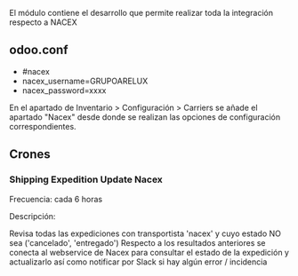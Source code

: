 El módulo contiene el desarrollo que permite realizar toda la integración respecto a NACEX

## odoo.conf
- #nacex
- nacex_username=GRUPOARELUX
- nacex_password=xxxx

En el apartado de Inventario > Configuración > Carriers se añade el apartado "Nacex" desde donde se realizan las opciones de configuración correspondientes.


## Crones

### Shipping Expedition Update Nacex 
Frecuencia: cada 6 horas

Descripción: 

Revisa todas las expediciones con transportista 'nacex' y cuyo estado NO sea ('cancelado', 'entregado')
Respecto a los resultados anteriores se conecta al webservice de Nacex para consultar el estado de la expedición y actualizarlo así como notificar por Slack si hay algún error / incidencia
